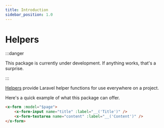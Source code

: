 ```yaml
---
title: Introduction
sidebar_position: 1.0
---
```


# Helpers

:::danger

This package is currently under development. If anything works, that's a surprise.

:::

[Helpers](https://github.com/Javaabu/helpers) provide Laravel helper functions for use everywhere on a project. 

Here's a quick example of what this package can offer.

```html
<x-form :model="$page">
    <x-form-input name="title" :label="__('Title')" />
    <x-form-textarea name="content" :label="__('Content')" />
</x-form>
```
